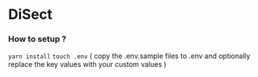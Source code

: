# DiSect

### How to setup ?
`yarn install`
`touch .env` ( copy the .env.sample files to .env and optionally replace the key values with your custom values )
